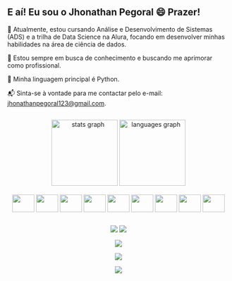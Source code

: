## E aí! Eu sou o Jhonathan Pegoral 😄 Prazer!
🚀 Atualmente, estou cursando Análise e Desenvolvimento de Sistemas (ADS) e a trilha de Data Science na Alura, focando em desenvolver minhas habilidades na área de ciência de dados.

🤝 Estou sempre em busca de conhecimento e buscando me aprimorar como profissional.

🐍 Minha linguagem principal é Python.

📬 Sinta-se à vontade para me contactar pelo e-mail: jhonathanpegoral123@gmail.com.
##
<div align="center">
  <img src="https://github-readme-stats.vercel.app/api?username=Pegoral123&hide_title=false&hide_rank=false&show_icons=true&include_all_commits=true&count_private=true&disable_animations=false&theme=dracula&locale=pt-br&hide_border=true&order=1" height="150" alt="stats graph"  />
  <img src="https://github-readme-stats.vercel.app/api/top-langs?username=Pegoral123&locale=pt-br&hide_title=false&layout=compact&card_width=320&langs_count=5&theme=dracula&hide_border=true&order=2" height="150" alt="languages graph"  />
</div>

<div style="display: inline_block" align="center"><br>
  <img align="center" height="40" width="50" src="https://cdn.jsdelivr.net/gh/devicons/devicon/icons/html5/html5-original-wordmark.svg" />
  <img align="center" height="40" width="50" src="https://cdn.jsdelivr.net/gh/devicons/devicon/icons/css3/css3-original-wordmark.svg" />
  <img align="center" height="40" width="50" src="https://cdn.jsdelivr.net/gh/devicons/devicon/icons/bootstrap/bootstrap-original.svg" />
  <img align="center" height="40" width="50" src="https://cdn.jsdelivr.net/gh/devicons/devicon/icons/javascript/javascript-original.svg" />
  <img align="center" height="40" width="50"  src="https://cdn.jsdelivr.net/gh/devicons/devicon/icons/git/git-plain.svg" />
  <img align="center" height="40" width="50" src="https://cdn.jsdelivr.net/gh/devicons/devicon/icons/nodejs/nodejs-original-wordmark.svg"/>
  <img align="center" height="40" width="50" src="https://cdn.jsdelivr.net/gh/devicons/devicon/icons/vuejs/vuejs-original-wordmark.svg"/>
  <!--ícones -->
  <img align="center" height="40" width="50" src="https://cdn.jsdelivr.net/gh/devicons/devicon/icons/python/python-original-wordmark.svg" />
  <img align="center" height="40" width="50" src="https://cdn.jsdelivr.net/gh/devicons/devicon/icons/vscode/vscode-original-wordmark.svg" />
</div>

##
<div align="center">
  
  <a href = "mailto:jhonathanpegoral123@gmail.com"><img src="https://img.shields.io/badge/-Gmail-%23333?style=for-the-badge&logo=gmail&logoColor=white" target="_blank"></a>
  <a href="https://www.linkedin.com/in/jhonathan-pegoral-462165222/" target="_blank"><img src="https://img.shields.io/badge/-LinkedIn-%230077B5?style=for-the-badge&logo=linkedin&logoColor=white" target="_blank"></a> 
</div>

<div align="center">
  <img src="https://github.com/Pegoral123/Pegoral123/blob/output/github-contribution-grid-snake-dark.svg" />
</div>

<p align="center">
  <img src="https://profile-counter.glitch.me/Pegoral123/count.svg?" />
</p>

<div align="center">
  <img src="https://media.giphy.com/media/gLZ0i94Esx4oTOfG70/giphy.gif" />
</div>

 
  


 

